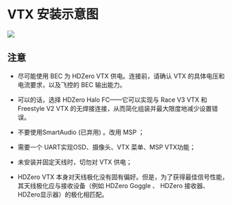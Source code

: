 # VTX 安装示意图

<img src="/media/image7.png" id="image5">

## 注意

- 尽可能使用 BEC 为 HDZero VTX 供电。连接前，请确认 VTX 的具体电压和电流要求，以及飞控的 BEC 输出能力。

- 可以的话，选择 HDZero Halo FC——它可以实现与 Race V3 VTX 和 Freestyle V2 VTX 的无焊接连接，从而简化组装并最大限度地减少设置错误。

- 不要使用SmartAudio (已弃用) 。改用 MSP ；

- 需要一个 UART实现OSD、摄像头、VTX 菜单、MSP VTX功能；

- 未安装并固定天线时，切勿对 VTX 供电；

- HDZero VTX 本身对天线极化没有固有偏好。但是，为了获得最佳信号性能，其天线极化应与接收设备（例如 HDZero Goggle 、 HDZero 接收器、 HDZero显示器）的极化相匹配。
